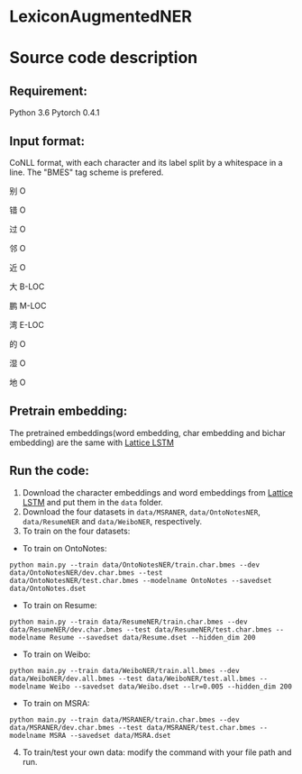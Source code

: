 # LexiconAugmentedNER
# Source code description
## Requirement:
Python 3.6
Pytorch 0.4.1

## Input format:
CoNLL format, with each character and its label split by a whitespace in a line. The "BMES" tag scheme is prefered.

别 O 

错 O

过 O

邻 O

近 O

大 B-LOC

鹏 M-LOC

湾 E-LOC

的 O

湿 O

地 O

## Pretrain embedding:
The pretrained embeddings(word embedding, char embedding and bichar embedding) are the same with [Lattice LSTM](https://www.aclweb.org/anthology/P18-1144)

## Run the code:
1. Download the character embeddings and word embeddings from [Lattice LSTM](https://github.com/jiesutd/LatticeLSTM) and put them in the `data` folder.
2. Download the four datasets in `data/MSRANER`, `data/OntoNotesNER`, `data/ResumeNER` and `data/WeiboNER`, respectively.
3. To train on the four datasets:

- To train on OntoNotes:

`python main.py --train data/OntoNotesNER/train.char.bmes --dev data/OntoNotesNER/dev.char.bmes --test data/OntoNotesNER/test.char.bmes --modelname OntoNotes --savedset data/OntoNotes.dset `

- To train on Resume:

`python main.py --train data/ResumeNER/train.char.bmes --dev data/ResumeNER/dev.char.bmes --test data/ResumeNER/test.char.bmes --modelname Resume --savedset data/Resume.dset --hidden_dim 200`

- To train on Weibo:

`python main.py --train data/WeiboNER/train.all.bmes --dev data/WeiboNER/dev.all.bmes --test data/WeiboNER/test.all.bmes --modelname Weibo --savedset data/Weibo.dset --lr=0.005 --hidden_dim 200`

- To train on MSRA:

`python main.py --train data/MSRANER/train.char.bmes --dev data/MSRANER/dev.char.bmes --test data/MSRANER/test.char.bmes --modelname MSRA --savedset data/MSRA.dset`

4. To train/test your own data: modify the command with your file path and run.

